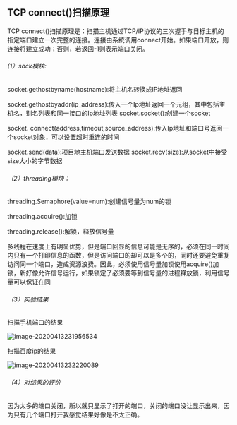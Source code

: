 ## TCP connect()扫描原理

TCP connect()扫描原理是：扫描主机通过TCP/IP协议的三次握手与目标主机的指定端口建立一次完整的连接。连接由系统调用connect开始。如果端口开放，则连接将建立成功；否则，若返回-1则表示端口关闭。

###### (1）sock模块:

 socket.gethostbyname(hostname):将主机名转换成IP地址返回

socket.gethostbyaddr(ip_address):传入一个Ip地址返回一个元组，其中包括主机名，别名列表和同一接口的Ip地址列表 socket.socket():创建一个socket

socket. connect(address,timeout,source_address):传入Ip地址和端口号返回一个socket对象，可以设置超时重连的时间

socket.send(data):项目地主机端口发送数据 socket.recv(size):从socket中接受size大小的字节数据

###### （2）threading模块：

threading.Semaphore(value=num):创建信号量为num的锁

threading.acquire():加锁

threading.release():解锁，释放信号量

多线程在速度上有明显优势，但是端口回显的信息可能是无序的，必须在同一时间内只有一个打印信息的函数，但是访问端口的却可以是多个的，同时还要避免重复访问同一个端口，造成资源浪费。因此，必须使用信号量加锁使用acquire()加锁，新好像允许信号运行，如果锁定了必须要等到信号量的进程释放锁，利用信号量可以保证在同



###### （3）实验结果

扫描手机端口的结果

![image-20200413231956534](C:\Users\Administrator\AppData\Roaming\Typora\typora-user-images\image-20200413231956534.png)

扫描百度ip的结果

![image-20200413232220089](C:\Users\Administrator\AppData\Roaming\Typora\typora-user-images\image-20200413232220089.png)

###### （4）对结果的评价

因为太多的端口关闭，所以就只显示了打开的端口，关闭的端口没让显示出来，因为只有几个端口打开我感觉结果好像是不太正确。

